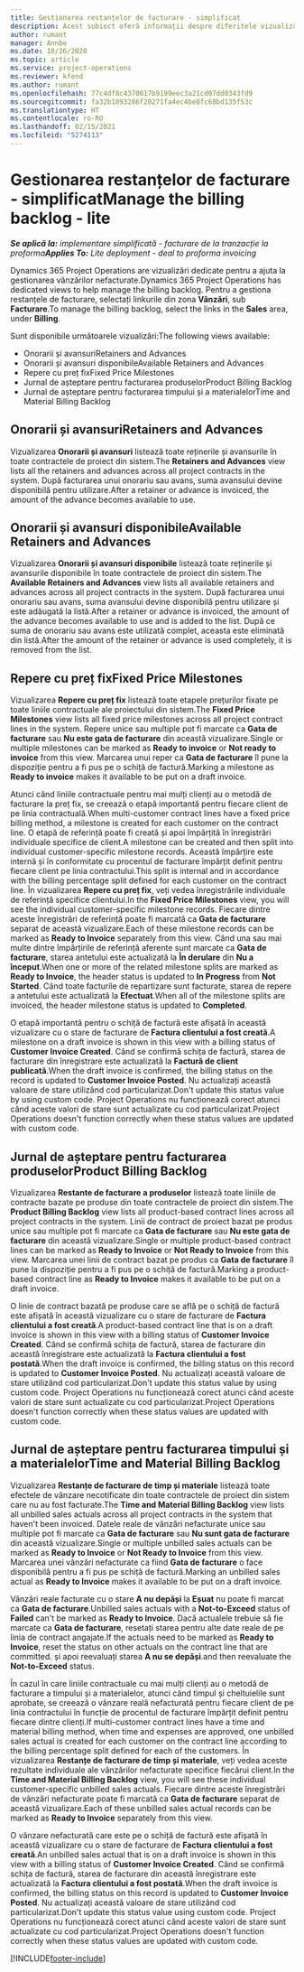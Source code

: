 ```yaml
---
title: Gestionarea restanțelor de facturare - simplificat
description: Acest subiect oferă informații despre diferitele vizualizări disponibile pentru a fi utilizate la gestionarea restantei de facturare.
author: rumant
manager: Annbe
ms.date: 10/26/2020
ms.topic: article
ms.service: project-operations
ms.reviewer: kfend
ms.author: rumant
ms.openlocfilehash: 77c4df8c4370017b9199eec3a21cd07dd0343fd9
ms.sourcegitcommit: fa32b1893286f20271fa4ec4be8fc68bd135f53c
ms.translationtype: HT
ms.contentlocale: ro-RO
ms.lasthandoff: 02/15/2021
ms.locfileid: "5274113"
---
```

# <a name="manage-the-billing-backlog---lite"></a><span data-ttu-id="d9b99-103">Gestionarea restanțelor de facturare - simplificat</span><span class="sxs-lookup"><span data-stu-id="d9b99-103">Manage the billing backlog - lite</span></span>

<span data-ttu-id="d9b99-104">_**Se aplică la:** implementare simplificată - facturare de la tranzacție la proforma_</span><span class="sxs-lookup"><span data-stu-id="d9b99-104">_**Applies To:** Lite deployment - deal to proforma invoicing_</span></span>

<span data-ttu-id="d9b99-105">Dynamics 365 Project Operations are vizualizări dedicate pentru a ajuta la gestionarea vânzărilor nefacturate.</span><span class="sxs-lookup"><span data-stu-id="d9b99-105">Dynamics 365 Project Operations has dedicated views to help manage the billing backlog.</span></span> <span data-ttu-id="d9b99-106">Pentru a gestiona restanțele de facturare, selectați linkurile din zona **Vânzări**, sub **Facturare**.</span><span class="sxs-lookup"><span data-stu-id="d9b99-106">To manage the billing backlog, select the links in the **Sales** area, under **Billing**.</span></span> 

<span data-ttu-id="d9b99-107">Sunt disponibile următoarele vizualizări:</span><span class="sxs-lookup"><span data-stu-id="d9b99-107">The following views available:</span></span>

- <span data-ttu-id="d9b99-108">Onorarii și avansuri</span><span class="sxs-lookup"><span data-stu-id="d9b99-108">Retainers and Advances</span></span>
- <span data-ttu-id="d9b99-109">Onorarii și avansuri disponibile</span><span class="sxs-lookup"><span data-stu-id="d9b99-109">Available Retainers and Advances</span></span>
- <span data-ttu-id="d9b99-110">Repere cu preț fix</span><span class="sxs-lookup"><span data-stu-id="d9b99-110">Fixed Price Milestones</span></span>
- <span data-ttu-id="d9b99-111">Jurnal de așteptare pentru facturarea produselor</span><span class="sxs-lookup"><span data-stu-id="d9b99-111">Product Billing Backlog</span></span>
- <span data-ttu-id="d9b99-112">Jurnal de așteptare pentru facturarea timpului și a materialelor</span><span class="sxs-lookup"><span data-stu-id="d9b99-112">Time and Material Billing Backlog</span></span>

## <a name="retainers-and-advances"></a><span data-ttu-id="d9b99-113">Onorarii și avansuri</span><span class="sxs-lookup"><span data-stu-id="d9b99-113">Retainers and Advances</span></span>

<span data-ttu-id="d9b99-114">Vizualizarea **Onorarii și avansuri** listează toate reținerile și avansurile în toate contractele de proiect din sistem.</span><span class="sxs-lookup"><span data-stu-id="d9b99-114">The **Retainers and Advances** view lists all the retainers and advances across all project contracts in the system.</span></span> <span data-ttu-id="d9b99-115">După facturarea unui onorariu sau avans, suma avansului devine disponibilă pentru utilizare.</span><span class="sxs-lookup"><span data-stu-id="d9b99-115">After a retainer or advance is invoiced, the amount of the advance becomes available to use.</span></span>

## <a name="available-retainers-and-advances"></a><span data-ttu-id="d9b99-116">Onorarii și avansuri disponibile</span><span class="sxs-lookup"><span data-stu-id="d9b99-116">Available Retainers and Advances</span></span>

<span data-ttu-id="d9b99-117">Vizualizarea **Onorarii și avansuri disponibile** listează toate reținerile și avansurile disponibile în toate contractele de proiect din sistem.</span><span class="sxs-lookup"><span data-stu-id="d9b99-117">The **Available Retainers and Advances** view lists all available retainers and advances across all project contracts in the system.</span></span> <span data-ttu-id="d9b99-118">După facturarea unui onorariu sau avans, suma avansului devine disponibilă pentru utilizare și este adăugată la listă.</span><span class="sxs-lookup"><span data-stu-id="d9b99-118">After a retainer or advance is invoiced, the amount of the advance becomes available to use and is added to the list.</span></span> <span data-ttu-id="d9b99-119">După ce suma de onorariu sau avans este utilizată complet, aceasta este eliminată din listă.</span><span class="sxs-lookup"><span data-stu-id="d9b99-119">After the amount of the retainer or advance is used completely, it is removed from the list.</span></span>

## <a name="fixed-price-milestones"></a><span data-ttu-id="d9b99-120">Repere cu preț fix</span><span class="sxs-lookup"><span data-stu-id="d9b99-120">Fixed Price Milestones</span></span>

<span data-ttu-id="d9b99-121">Vizualizarea **Repere cu preț fix** listează toate etapele prețurilor fixate pe toate liniile contractuale ale proiectului din sistem.</span><span class="sxs-lookup"><span data-stu-id="d9b99-121">The **Fixed Price Milestones** view lists all fixed price milestones across all project contract lines in the system.</span></span> <span data-ttu-id="d9b99-122">Repere unice sau multiple pot fi marcate ca **Gata de facturare** sau **Nu este gata de facturare** din această vizualizare.</span><span class="sxs-lookup"><span data-stu-id="d9b99-122">Single or multiple milestones can be marked as **Ready to invoice** or **Not ready to invoice** from this view.</span></span> <span data-ttu-id="d9b99-123">Marcarea unui reper ca **Gata de facturare** îl pune la dispoziție pentru a fi pus pe o schiță de factură.</span><span class="sxs-lookup"><span data-stu-id="d9b99-123">Marking a milestone as **Ready to invoice** makes it available to be put on a draft invoice.</span></span>

<span data-ttu-id="d9b99-124">Atunci când liniile contractuale pentru mai mulți clienți au o metodă de facturare la preț fix, se creează o etapă importantă pentru fiecare client de pe linia contractuală.</span><span class="sxs-lookup"><span data-stu-id="d9b99-124">When multi-customer contract lines have a fixed price billing method, a milestone is created for each customer on the contract line.</span></span> <span data-ttu-id="d9b99-125">O etapă de referință poate fi creată și apoi împărțită în înregistrări individuale specifice de client.</span><span class="sxs-lookup"><span data-stu-id="d9b99-125">A milestone can be created and then split into individual customer-specific milestone records.</span></span> <span data-ttu-id="d9b99-126">Această împărțire este internă și în conformitate cu procentul de facturare împărțit definit pentru fiecare client pe linia contractului.</span><span class="sxs-lookup"><span data-stu-id="d9b99-126">This split is internal and in accordance with the billing percentage split defined for each customer on the contract line.</span></span> <span data-ttu-id="d9b99-127">În vizualizarea **Repere cu preț fix**, veți vedea înregistrările individuale de referință specifice clientului.</span><span class="sxs-lookup"><span data-stu-id="d9b99-127">In the **Fixed Price Milestones** view, you will see the individual customer-specific milestone records.</span></span> <span data-ttu-id="d9b99-128">Fiecare dintre aceste înregistrări de referință poate fi marcată ca **Gata de facturare** separat de această vizualizare.</span><span class="sxs-lookup"><span data-stu-id="d9b99-128">Each of these milestone records can be marked as **Ready to Invoice** separately from this view.</span></span> <span data-ttu-id="d9b99-129">Când una sau mai multe dintre împărțirile de referință aferente sunt marcate ca **Gata de facturare**, starea antetului este actualizată la **În derulare** din **Nu a început**.</span><span class="sxs-lookup"><span data-stu-id="d9b99-129">When one or more of the related milestone splits are marked as **Ready to Invoice**, the header status is updated to **In Progress** from **Not Started**.</span></span> <span data-ttu-id="d9b99-130">Când toate facturile de repartizare sunt facturate, starea de repere a antetului este actualizată la **Efectuat**.</span><span class="sxs-lookup"><span data-stu-id="d9b99-130">When all of the milestone splits are invoiced, the header milestone status is updated to **Completed**.</span></span>

<span data-ttu-id="d9b99-131">O etapă importantă pentru o schiță de factură este afișată în această vizualizare cu o stare de facturare de **Factura clientului a fost creată**.</span><span class="sxs-lookup"><span data-stu-id="d9b99-131">A milestone on a draft invoice is shown in this view with a billing status of **Customer Invoice Created**.</span></span> <span data-ttu-id="d9b99-132">Când se confirmă schița de factură, starea de facturare din înregistrare este actualizată la **Factură de client publicată**.</span><span class="sxs-lookup"><span data-stu-id="d9b99-132">When the draft invoice is confirmed, the billing status on the record is updated to **Customer Invoice Posted**.</span></span> <span data-ttu-id="d9b99-133">Nu actualizați această valoare de stare utilizând cod particularizat.</span><span class="sxs-lookup"><span data-stu-id="d9b99-133">Don't update this status value by using custom code.</span></span> <span data-ttu-id="d9b99-134">Project Operations nu funcționează corect atunci când aceste valori de stare sunt actualizate cu cod particularizat.</span><span class="sxs-lookup"><span data-stu-id="d9b99-134">Project Operations doesn't function correctly when these status values are updated with custom code.</span></span>

## <a name="product-billing-backlog"></a><span data-ttu-id="d9b99-135">Jurnal de așteptare pentru facturarea produselor</span><span class="sxs-lookup"><span data-stu-id="d9b99-135">Product Billing Backlog</span></span>

<span data-ttu-id="d9b99-136">Vizualizarea **Restante de facturare a produselor** listează toate liniile de contracte bazate pe produse din toate contractele de proiect din sistem.</span><span class="sxs-lookup"><span data-stu-id="d9b99-136">The **Product Billing Backlog** view lists all product-based contract lines across all project contracts in the system.</span></span> <span data-ttu-id="d9b99-137">Linii de contract de proiect bazat pe produs unice sau multiple pot fi marcate ca **Gata de facturare** sau **Nu este gata de facturare** din această vizualizare.</span><span class="sxs-lookup"><span data-stu-id="d9b99-137">Single or multiple product-based contract lines can be marked as **Ready to Invoice** or **Not Ready to Invoice** from this view.</span></span> <span data-ttu-id="d9b99-138">Marcarea unei linii de contract bazat pe produs ca **Gata de facturare** îl pune la dispoziție pentru a fi pus pe o schiță de factură.</span><span class="sxs-lookup"><span data-stu-id="d9b99-138">Marking a product-based contract line as **Ready to Invoice** makes it available to be put on a draft invoice.</span></span>

<span data-ttu-id="d9b99-139">O linie de contract bazată pe produse care se află pe o schiță de factură este afișată în această vizualizare cu o stare de facturare de **Factura clientului a fost creată**.</span><span class="sxs-lookup"><span data-stu-id="d9b99-139">A product-based contract line that is on a draft invoice is shown in this view with a billing status of **Customer Invoice Created**.</span></span> <span data-ttu-id="d9b99-140">Când se confirmă schița de factură, starea de facturare din această înregistrare este actualizată la **Factura clientului a fost postată**.</span><span class="sxs-lookup"><span data-stu-id="d9b99-140">When the draft invoice is confirmed, the billing status on this record is updated to **Customer Invoice Posted**.</span></span> <span data-ttu-id="d9b99-141">Nu actualizați această valoare de stare utilizând cod particularizat.</span><span class="sxs-lookup"><span data-stu-id="d9b99-141">Don't update this status value by using custom code.</span></span> <span data-ttu-id="d9b99-142">Project Operations nu funcționează corect atunci când aceste valori de stare sunt actualizate cu cod particularizat.</span><span class="sxs-lookup"><span data-stu-id="d9b99-142">Project Operations doesn't function correctly when these status values are updated with custom code.</span></span>

## <a name="time-and-material-billing-backlog"></a><span data-ttu-id="d9b99-143">Jurnal de așteptare pentru facturarea timpului și a materialelor</span><span class="sxs-lookup"><span data-stu-id="d9b99-143">Time and Material Billing Backlog</span></span>

<span data-ttu-id="d9b99-144">Vizualizarea **Restanțe de facturare de timp și materiale** listează toate efectele de vânzare necotificate din toate contractele de proiect din sistem care nu au fost facturate.</span><span class="sxs-lookup"><span data-stu-id="d9b99-144">The **Time and Material Billing Backlog** view lists all unbilled sales actuals across all project contracts in the system that haven't been invoiced.</span></span> <span data-ttu-id="d9b99-145">Datele reale de vânzări nefacturate unice sau multiple pot fi marcate ca **Gata de facturare** sau **Nu sunt gata de facturare** din această vizualizare.</span><span class="sxs-lookup"><span data-stu-id="d9b99-145">Single or multiple unbilled sales actuals can be marked as **Ready to Invoice** or **Not Ready to Invoice** from this view.</span></span> <span data-ttu-id="d9b99-146">Marcarea unei vânzări nefacturate ca fiind **Gata de facturare** o face disponibilă pentru a fi pus pe schiță de factură.</span><span class="sxs-lookup"><span data-stu-id="d9b99-146">Marking an unbilled sales actual as **Ready to Invoice** makes it available to be put on a draft invoice.</span></span>

<span data-ttu-id="d9b99-147">Vânzări reale facturate cu o stare **A nu depăși** la **Eșuat** nu poate fi marcat ca **Gata de facturare**.</span><span class="sxs-lookup"><span data-stu-id="d9b99-147">Unbilled sales actuals with a **Not-to-Exceed** status of **Failed** can't be marked as **Ready to Invoice**.</span></span> <span data-ttu-id="d9b99-148">Dacă actualele trebuie să fie marcate ca **Gata de facturare**, resetați starea pentru alte date reale de pe linia de contract angajate.</span><span class="sxs-lookup"><span data-stu-id="d9b99-148">If the actuals need to be marked as **Ready to Invoice**, reset the status on other actuals on the contract line that are committed.</span></span> <span data-ttu-id="d9b99-149">și apoi reevaluați starea **A nu se depăși**.</span><span class="sxs-lookup"><span data-stu-id="d9b99-149">and then reevaluate the **Not-to-Exceed** status.</span></span>

<span data-ttu-id="d9b99-150">În cazul în care liniile contractuale cu mai mulți clienți au o metodă de facturare a timpului și a materialelor, atunci când timpul și cheltuielile sunt aprobate, se creează o vânzare reală nefacturată pentru fiecare client de pe linia contractului în funcție de procentul de facturare împărțit definit pentru fiecare dintre clienți.</span><span class="sxs-lookup"><span data-stu-id="d9b99-150">If multi-customer contract lines have a time and material billing method, when time and expenses are approved, one unbilled sales actual is created for each customer on the contract line according to the billing percentage split defined for each of the customers.</span></span> <span data-ttu-id="d9b99-151">În vizualizarea **Restanțe de facturare de timp și materiale**, veți vedea aceste rezultate individuale ale vânzărilor nefacturate specifice fiecărui client.</span><span class="sxs-lookup"><span data-stu-id="d9b99-151">In the **Time and Material Billing Backlog** view, you will see these individual customer-specific unbilled sales actuals.</span></span> <span data-ttu-id="d9b99-152">Fiecare dintre aceste înregistrări de vânzări nefacturate poate fi marcată ca **Gata de facturare** separat de această vizualizare.</span><span class="sxs-lookup"><span data-stu-id="d9b99-152">Each of these unbilled sales actual records can be marked as **Ready to Invoice** separately from this view.</span></span>

<span data-ttu-id="d9b99-153">O vânzare nefacturată care este pe o schiță de factură este afișată în această vizualizare cu o stare de facturare de **Factura clientului a fost creată**.</span><span class="sxs-lookup"><span data-stu-id="d9b99-153">An unbilled sales actual that is on a draft invoice is shown in this view with a billing status of **Customer Invoice Created**.</span></span> <span data-ttu-id="d9b99-154">Când se confirmă schița de factură, starea de facturare din această înregistrare este actualizată la **Factura clientului a fost postată**.</span><span class="sxs-lookup"><span data-stu-id="d9b99-154">When the draft invoice is confirmed, the billing status on this record is updated to **Customer Invoice Posted**.</span></span> <span data-ttu-id="d9b99-155">Nu actualizați această valoare de stare utilizând cod particularizat.</span><span class="sxs-lookup"><span data-stu-id="d9b99-155">Don't update this status value using custom code.</span></span> <span data-ttu-id="d9b99-156">Project Operations nu funcționează corect atunci când aceste valori de stare sunt actualizate cu cod particularizat.</span><span class="sxs-lookup"><span data-stu-id="d9b99-156">Project Operations doesn't function correctly when these status values are updated with custom code.</span></span>


[!INCLUDE[footer-include](../../includes/footer-banner.md)]